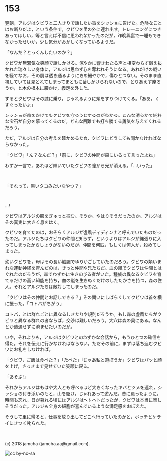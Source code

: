 # 153

翌朝，アルジはクビワと二人きりで話したい旨をシッショに告げた。危険なことはお断りだよ，という条件で，クビワを里の外に連れ出す。トレーニングにつきあってほしい，等と言えば不信に思われなかったのだが，昨晩興奮で一睡もできなかったせいか，少し気分がおかしくなっているようだ。  

「なんだ？とっくんしたいのか？」  

クビワが無邪気な笑顔で話しかける。涼やかに響きわたる声と相変わらず鍛え抜かれた瑞々しい身体に，アルジは思わず心を奪われそうになる。あれだけの戦いを経てなお，その肌は透き通るようにきめ細やかで，傷ひとつない。そのまま直視していては見とれてしまってまともに話しかけられないので，とりあえず座ろうか，と木の根本に腰かけ，義足を外した。  

するとクビワはその膝に乗り，じゃれるように頬をすりつけてくる。「ああ，くすぐったいよ」  

シッショが命をかけてもクビワを守ろうとするのがわかる。こんな清らかで純粋な宝石が自分を慕ってくるのだ。どんな困難でも打ち勝てる勇気を与えてくれるだろう。  

ただ，アルジは自分の考えを確かめるため，クビワにどうしても聞かなければならなかった。  

「クビワ」「ん？なんだ？」「前に，クビワの仲間が森にいるって言ったよね」  

わずか一言で，あれほど輝いていたクビワの瞳から光が消える。「…いった」  

<br>  

「それって，黒いタコみたいなやつ？」  

<br>  

…!  

クビワはアルジの服をぎゅっと掴む。そうか。やはりそうだったのか。アルジはその真実に大きく息をはく。  

クビワを育てたのは，おそらくアルジが虚凧ディディンナと呼んでいたものだったのだ。アルジたちはクビワの仲間と知らず，というよりはアルジが縄張りに入ってしまったからしょうがないのだが，仲間を何匹，もしくは何人か，殺めてしまった。  

幼いクビワを，母はその長い触腕でゆりかごしていたのだろう。クビワの類いまれな運動神経を育んだのは，きっと仲間や兄たちだ。血の嵐でクビワは仲間とはぐれたのだろうが，森でわずかに生きのびる者がいた。種族の異なるクビワを育てるだけの高い知能を持ち，血の嵐を生きぬくだけのしたたかさを持つ，森の住人。それとアルジたちは敵対してしまったのだ。  

「クビワはその仲間とお話しできる？」その問いにしばらくしてクビワは首を横に振った。「コトバがちがう」  

コトバ，とは群れごとに異なるしきたりや規則だろうか。もし森の虚凧たちがクビワと異なる群れの者ならば，交渉は難しいだろう。大穴は森の奥にある。なんとか遭遇せずに済ませたいのだが。  

いや，それよりも，アルジはクビワとのわずかな会話から，もうひとつの確信を得た。それを伝えに行かなければならない。ただその前に，まずは落ち込むクビワにお礼をしなければ。  

「クビワ，ご飯は食べた？」「たべた」「じゃあ私と遊ぼうか」クビワはパッと顔を上げ，さっきまで見せていた笑顔に戻る。  

「あそぶ!」  

それからアルジはもはや大人とも呼べるほど大きくなったキバとツメを連れ，シッショの付き添いのもと，山を駆け，じゃれあって遊んだ。昔に戻ったように，時間も忘れ，日が暮れる頃にはアルジはヘトヘトだったが，クビワは本当に楽しそうだった。アルジも全身の細胞が喜んでいるような満足感をおぼえた。  

そうして里に帰ると，仕事を放り出してどこへ行っていたのかと，ボッチとケライにきつく叱られた。  

<br>  
<br>  
(c) 2018 jamcha (jamcha.aa@gmail.com).  

![cc by-nc-sa](http://i.creativecommons.org/l/by-nc-sa/4.0/88x31.png)
